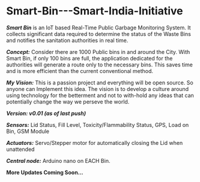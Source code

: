 # Smart-Bin---Smart-India-Initiative
***Smart Bin*** is an IoT based Real-Time Public Garbage Monitoring System. It collects significant data required to determine the status of the Waste Bins and notifies the sanitation authorities in real time.

***Concept:*** Consider there are 1000 Public bins in and around the City. With Smart Bin, if only 100 bins are full, the application dedicated for the authorities will generate a route only to the necessary bins. This saves time and is more efficient than the current conventional method.

***My Vision:*** This is a passion project and everything will be open source. So anyone can Implement this idea. The vision is to develop a culture around using technology for the betterment and not to with-hold any ideas that can potentially change the way we perseve the world.

***Version: v0.01 (as of last push)***

***Sensors:*** Lid Status, Fill Level, Toxicity/Flammability Status, GPS, Load on Bin, GSM Module

***Actuators:*** Servo/Stepper motor for automatically closing the Lid when unattended

***Central node:*** Arduino nano on EACH Bin.

**More Updates Coming Soon...**

